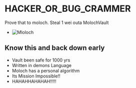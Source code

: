 # HACKER_OR_BUG_CRAMMER
Prove that to moloch. Steal 1 wei outa MolochVault
- ![Mloloch](https://media.giphy.com/media/Lr9Y5rWFIpcsTSodLj/giphy.gif)

## Know this and back down early
- Vault been safe for 1000 yrs
- Written in demons Language
- Moloch has a personal algorithm
- Its Mission Impossible!!
- HAHAHHAHAHAH!!!!!
